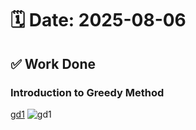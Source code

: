 # 🗓️ Date: 2025-08-06

## ✅ Work Done
### Introduction to Greedy Method
[gd1](gd1.jpg)
![gd1](..image/gd1.jpg)
